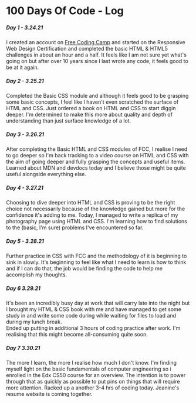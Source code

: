 # 100 Days Of Code - Log

    

<p>
<h5> Day 1 - 3.24.21 </h5>
 I created an account on <a href="http://freecodingcamp.org"> Free Coding Camp</a> and started on the Responsive Web Design Certification and completed the basic HTML & HTML5 challenges in about an hour and a half. It feels like I am not sure yet what's going on but after over 10 years since I last wrote any code, it feels good to be at it again. 
  </p>

<h5> Day 2 - 3.25.21</h5>
<p> Completed the Basic CSS module and although it feels good to be grasping some basic concepts, I feel like I haven't even scratched the surface of HTML and CSS. Just ordered a book on HTML and CSS to start diggin deeper. I'm determined to make this more about quality and depth of understanding than just surface knowledge of a lot. 
  </p>
  <p>
<h5> Day 3 - 3.26.21</h5>
 After completing the Basic HTML and CSS modules of FCC, I realise I need to go deeper so I'm back tracking to a video course on HTML and CSS with the aim of going deeper and fully grasping the concepts and useful items. Learned about MDN and devdocs today and I believe those might be quite useful alongside everything else.  
</p>

<p>
    <h5> Day 4 - 3.27.21</h5>
    Choosing to dive deeper into HTML and CSS is proving to be the right choice not necessarily because of the knowledge gained but more for the confidence it's adding to me. Today, I managed to write a replica of my photography page using HTML and CSS. I'm learning how to find solutions to the (basic, I'm sure) problems I've encountered so far.  
    </p> 
    <p>
    <h5> Day 5 - 3.28.21</h5>
    Further practice in CSS with FCC and the methodology of it is beginning to sink in slowly. It's beginning to feel like what I need to learn is
    how to think and if I can do that, the job would be finding the code to help me accomplish my thoughts.
    </p>

<p>
    <h5>Day 6 3.29.21 </h5>
    It's been an incredibly busy day at work that will carry late into the night but I brought my HTML & CSS book with me and have managed to get some study in and write some code during while waiting for files to load and during my lunch break. <br>
    Ended up putting in additional 3 hours of coding practice after work. I'm realising that this might become all-consuming quite soon.  
</p>

<p>
   <h5>Day 7 3.30.21 </h5>
   The more I learn, the more I realise how much I don't know. I'm finding myself light on the basic fundamentals of computer engineering so i enrolled in the Edx CS50 course for an overview. The intention is to power through that as quickly as possible to put pins on things that will require more attention. Racked up a another 3-4 hrs of coding today. Jeanine's resume website is coming together.
   </p>
   


